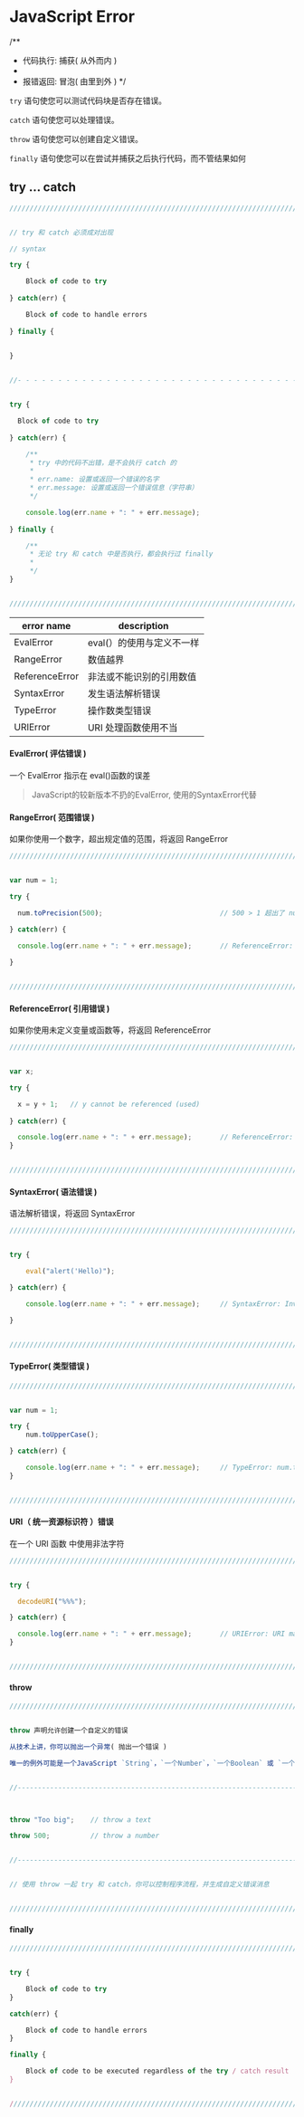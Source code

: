 # JavaScript Error

/**
 * 代码执行: 捕获( 从外而内 )
 * 
 * 报错返回: 冒泡( 由里到外 )
 */


`try` 语句使您可以测试代码块是否存在错误。

`catch` 语句使您可以处理错误。

`throw` 语句使您可以创建自定义错误。

`finally` 语句使您可以在尝试并捕获之后执行代码，而不管结果如何


## try ... catch

``` javascript
////////////////////////////////////////////////////////////////////////////////////////////////////////////////////////


// try 和 catch 必须成对出现

// syntax

try {

    Block of code to try
  
} catch(err) {

    Block of code to handle errors
  
} finally {

    
}


//- - - - - - - - - - - - - - - - - - - - - - - - - - - - - - - - - - - - - - - - - - - - - - - - - - - - - - - - - - //


try {

  Block of code to try
  
} catch(err) {

    /**
     * try 中的代码不出错，是不会执行 catch 的
     * 
     * err.name: 设置或返回一个错误的名字
     * err.message: 设置或返回一个错误信息（字符串）
     */

    console.log(err.name + ": " + err.message);
  
} finally {

    /**
     * 无论 try 和 catch 中是否执行，都会执行过 finally
     * 
     */
}


////////////////////////////////////////////////////////////////////////////////////////////////////////////////////////
```


<!-- JavaScript Error info -->

| error name        | description | 
| ----------------- | ----------------- |
| EvalError         | eval(）的使用与定义不一样 |
| RangeError        | 数值越界 |
| ReferenceError    | 非法或不能识别的引用数值 |
| SyntaxError       | 发生语法解析错误 |
| TypeError         | 操作数类型错误 |
| URIError          | URI 处理函数使用不当 |


#### EvalError( 评估错误 )

一个 EvalError 指示在 eval()函数的误差

> JavaScript的较新版本不扔的EvalError, 使用的SyntaxError代替


#### RangeError( 范围错误 )

如果你使用一个数字，超出规定值的范围，将返回 RangeError

``` javascript
///////////////////////////////////////////////////////////////////////////////////////////////////////////////////////


var num = 1;

try {

  num.toPrecision(500);                             // 500 > 1 超出了 num 的位数范围

} catch(err) {

  console.log(err.name + ": " + err.message);       // ReferenceError: num is not defined
  
}


///////////////////////////////////////////////////////////////////////////////////////////////////////////////////////
```

#### ReferenceError( 引用错误 )

如果你使用未定义变量或函数等，将返回 ReferenceError

``` javascript
///////////////////////////////////////////////////////////////////////////////////////////////////////////////////////


var x;

try {

  x = y + 1;   // y cannot be referenced (used)
  
} catch(err) {

  console.log(err.name + ": " + err.message);       // ReferenceError: y is not defined
}


///////////////////////////////////////////////////////////////////////////////////////////////////////////////////////
```

#### SyntaxError( 语法错误 )

语法解析错误，将返回 SyntaxError

``` javascript
///////////////////////////////////////////////////////////////////////////////////////////////////////////////////////


try {

    eval("alert('Hello)");

} catch(err) {

    console.log(err.name + ": " + err.message);     // SyntaxError: Invalid or unexpected token

}


///////////////////////////////////////////////////////////////////////////////////////////////////////////////////////
```

#### TypeError( 类型错误 )

``` javascript
///////////////////////////////////////////////////////////////////////////////////////////////////////////////////////


var num = 1;

try {
    num.toUpperCase();

} catch(err) {

    console.log(err.name + ": " + err.message);     // TypeError: num.toUpperCase is not a function
}


///////////////////////////////////////////////////////////////////////////////////////////////////////////////////////
```

#### URI（ 统一资源标识符 ）错误

在一个 URI 函数 中使用非法字符

``` javascript
///////////////////////////////////////////////////////////////////////////////////////////////////////////////////////


try {

  decodeURI("%%%");

} catch(err) {

  console.log(err.name + ": " + err.message);       // URIError: URI malformed
}


///////////////////////////////////////////////////////////////////////////////////////////////////////////////////////
```

#### throw

``` javascript
///////////////////////////////////////////////////////////////////////////////////////////////////////////////////////


throw 声明允许创建一个自定义的错误

从技术上讲，你可以抛出一个异常( 抛出一个错误 )

唯一的例外可能是一个JavaScript `String`，`一个Number`，`一个Boolean` 或 `一个Object`：


//-------------------------------------------------------------------------------------------------------------------//



throw "Too big";    // throw a text

throw 500;          // throw a number


//-------------------------------------------------------------------------------------------------------------------//


// 使用 throw 一起 try 和 catch，你可以控制程序流程，并生成自定义错误消息


///////////////////////////////////////////////////////////////////////////////////////////////////////////////////////
```

#### finally

``` javascript
///////////////////////////////////////////////////////////////////////////////////////////////////////////////////////


try {

    Block of code to try
}

catch(err) {

    Block of code to handle errors
}

finally {

    Block of code to be executed regardless of the try / catch result
}


///////////////////////////////////////////////////////////////////////////////////////////////////////////////////////
```







